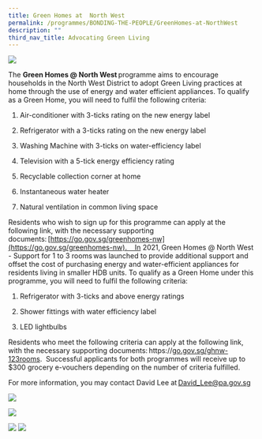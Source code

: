 ```yaml
---
title: Green Homes at  North West
permalink: /programmes/BONDING-THE-PEOPLE/GreenHomes-at-NorthWest
description: ""
third_nav_title: Advocating Green Living
---
```

<meta name="description" content="Green Homes at North west">

![](/images/Programmes/Green%20Living/IMG-2327.jpg)

The **Green Homes @ North West** programme aims to encourage households in the North West District to adopt Green Living practices at home through the use of energy and water efficient appliances. To qualify as a Green Home, you will need to fulfil the following criteria:  

1.  Air-conditioner with 3-ticks rating on the new energy label 
    

2.  Refrigerator with a 3-ticks rating on the new energy label 
    

3.  Washing Machine with 3-ticks on water-efficiency label 
    

4.  Television with a 5\-tick energy efficiency rating  
    

5.  Recyclable collection corner at home 
    

6.  Instantaneous water heater 
    

7.  Natural ventilation in common living space 
    

Residents who wish to sign up for this programme can apply at the following link, with the necessary supporting documents: [https://go.gov.sg/greenhomes-nw](https://go.gov.sg/greenhomes-nw).    In 2021, Green Homes @ North West - Support for 1 to 3 rooms was launched to provide additional support and offset the cost of purchasing energy and water-efficient appliances for residents living in smaller HDB units. To qualify as a Green Home under this programme, you will need to fulfil the following criteria: 

1.  Refrigerator with 3-ticks and above energy ratings 
    

2.  Shower fittings with water efficiency label 
    

3.  LED lightbulbs 
    

Residents who meet the following criteria can apply at the following link, with the necessary supporting documents: https://[go.gov.sg/ghnw-123rooms](https://go.gov.sg/ghnw-123rooms).  Successful applicants for both programmes will receive up to $300 grocery e-vouchers depending on the number of criteria fulfilled. 

For more information, you may contact David Lee at [David\_Lee@pa.gov.sg](mailto:David_Lee@pa.gov.sg)

![](/images/Programmes/Green%20Living/GH%20Posters-1.jpg)

![](/images/Programmes/Green%20Living/GH%20Posters-2.jpg)

![](/images/GH%20Posters-1.jpg)
![](/images/GH%20Posters-2.jpg)